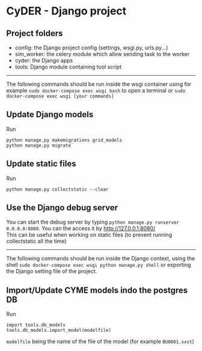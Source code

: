 CyDER - Django project
======

Project folders
--------

- config: the Django project config (settings, wsgi.py, urls.py...)  
- sim_worker: the celery module which allow sending task to the worker  
- cyder: the Django apps
- tools: Django module containing tool script

-------

The following commands should be run inside the wsgi container using for example `sudo docker-compose exec wsgi bash` to open a terminal or `sudo docker-compose exec wsgi [your commands]`

Update Django models
------

Run
```
python manage.py makemigrations grid_models
python manage.py migrate`
```

Update static files
--------

Run
```
python manage.py collectstatic --clear
```

Use the Django debug server
-------

You can start the debug server by typing `python manage.py runserver 0.0.0.0:8080`. You can the access it by http://127.0.0.1:8080/  
This can be useful when working on static files (to prevent running collectstatic all the time)

-------

The following commands should be run inside the Django context, using the shell `sudo docker-compose exec wsgi python manage.py shell` or exporting the Django setting file of the project.

Import/Update CYME models indo the postgres DB
-------

Run
```
import tools.db_models
tools.db_models.import_model(modelfile)
```
`modelfile` being the name of the file of the model (for example `BU0001.sxst`)

